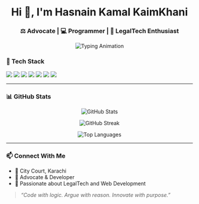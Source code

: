 <h1 align="center">Hi 👋, I'm Hasnain Kamal KaimKhani</h1>
<h3 align="center">⚖️ Advocate | 💻 Programmer | 🚀 LegalTech Enthusiast</h3>
<p align="center">
  <img src="https://readme-typing-svg.herokuapp.com?font=Fira+Code&size=22&pause=1000&color=36BCF7&center=true&vCenter=true&width=500&lines=Hi%2C+I%27m+Hasnain+Kamal+%F0%9F%91%8B;Advocate+%F0%9F%8F%9F️+%7C+Programmer+%F0%9F%92%BB;LegalTech+Enthusiast+%F0%9F%9A%80;Building+Digital+Solutions+for+Law+%26+Beyond" alt="Typing Animation" />
</p>

 


### 🔧 Tech Stack
<p align="left">
  <img src="https://img.shields.io/badge/HTML-E34F26?style=for-the-badge&logo=html5&logoColor=white"/>
  <img src="https://img.shields.io/badge/CSS-1572B6?style=for-the-badge&logo=css3&logoColor=white"/>
  <img src="https://img.shields.io/badge/JavaScript-F7DF1E?style=for-the-badge&logo=javascript&logoColor=black"/>
  <img src="https://img.shields.io/badge/React-20232A?style=for-the-badge&logo=react&logoColor=61DAFB"/>
  <img src="https://img.shields.io/badge/Node.js-339933?style=for-the-badge&logo=nodedotjs&logoColor=white"/>
  <img src="https://img.shields.io/badge/PHP-777BB4?style=for-the-badge&logo=php&logoColor=white"/>
  <img src="https://img.shields.io/badge/MySQL-4479A1?style=for-the-badge&logo=mysql&logoColor=white"/>
</p>

---

### 📊 GitHub Stats
<p align="center">
  <img src="https://github-readme-stats.vercel.app/api?username=YourUsername&show_icons=true&theme=tokyonight" alt="GitHub Stats" />
</p>

<p align="center">
  <img src="https://github-readme-streak-stats.herokuapp.com/?user=YourUsername&theme=tokyonight" alt="GitHub Streak" />
</p>

<p align="center">
  <img src="https://github-readme-stats.vercel.app/api/top-langs/?username=YourUsername&layout=compact&theme=tokyonight" alt="Top Languages" />
</p>

---

### 📫 Connect With Me
- 📍 City Court, Karachi
- 💼 Advocate & Developer
- 💬 Passionate about LegalTech and Web Development

> *“Code with logic. Argue with reason. Innovate with purpose.”*

